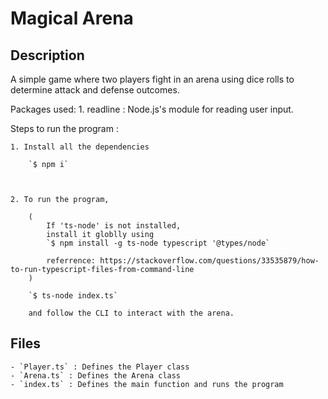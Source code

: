 # Magical Arena

## Description

A simple game where two players fight in an arena using dice rolls to determine attack and defense outcomes.

Packages used: 1. readline : Node.js's module for reading user input.

Steps to run the program :

    1. Install all the dependencies

        `$ npm i`



    2. To run the program,

        (
            If 'ts-node' is not installed,
            install it globlly using
            `$ npm install -g ts-node typescript '@types/node`

            referrence: https://stackoverflow.com/questions/33535879/how-to-run-typescript-files-from-command-line
        )

        `$ ts-node index.ts`

        and follow the CLI to interact with the arena.

## Files

    - `Player.ts` : Defines the Player class
    - `Arena.ts` : Defines the Arena class
    - `index.ts` : Defines the main function and runs the program
